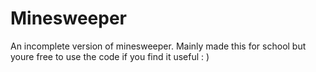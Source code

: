 # Minesweeper
An incomplete version of minesweeper. Mainly made this for school but youre free to use the code if you find it useful : )
